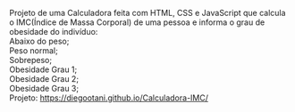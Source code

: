   Projeto de uma Calculadora feita com HTML, CSS e JavaScript que calcula o IMC(Índice de Massa Corporal) de uma pessoa e informa o grau de obesidade do indivíduo: <br>
 Abaixo do peso;<br>
 Peso normal;<br>
 Sobrepeso;<br>
 Obesidade Grau 1;<br>
 Obesidade Grau 2;<br>
 Obesidade Grau 3; <br>
  Projeto: https://diegootani.github.io/Calculadora-IMC/

